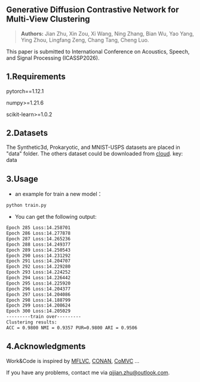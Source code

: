 ## Generative Diffusion Contrastive Network for Multi-View Clustering
> **Authors:**
Jian Zhu, Xin Zou, Xi Wang, Ning Zhang, Bian Wu, Yao Yang, Ying Zhou, Lingfang Zeng, Chang Tang, Cheng Luo. 

This paper is submitted to International Conference on Acoustics, Speech, and Signal Processing (ICASSP2026).


## 1.Requirements

pytorch==1.12.1

numpy>=1.21.6

scikit-learn>=1.0.2

## 2.Datasets

The Synthetic3d, Prokaryotic, and MNIST-USPS datasets are placed in "data" folder. The others dataset could be downloaded from [cloud](https://pan.baidu.com/s/1XNWW8UqTcPMkw9NpiKqvOQ). key: data

## 3.Usage

- an example for train a new model：

```bash
python train.py
```

- You can get the following output:

```bash
Epoch 285 Loss:14.258701
Epoch 286 Loss:14.277878
Epoch 287 Loss:14.265236
Epoch 288 Loss:14.249377
Epoch 289 Loss:14.250543
Epoch 290 Loss:14.231292
Epoch 291 Loss:14.204707
Epoch 292 Loss:14.229280
Epoch 293 Loss:14.224252
Epoch 294 Loss:14.226442
Epoch 295 Loss:14.225920
Epoch 296 Loss:14.204377
Epoch 297 Loss:14.204086
Epoch 298 Loss:14.188799
Epoch 299 Loss:14.208624
Epoch 300 Loss:14.205029
---------train over---------
Clustering results:
ACC = 0.9800 NMI = 0.9357 PUR=0.9800 ARI = 0.9506
```

  



## 4.Acknowledgments

Work&Code is inspired by [MFLVC](https://github.com/SubmissionsIn/MFLVC), [CONAN](https://github.com/Guanzhou-Ke/conan), [CoMVC](https://github.com/DanielTrosten/mvc) ... 

If you have any problems, contact me via qijian.zhu@outlook.com.

